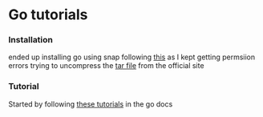 # Go tutorials

### Installation

ended up installing go using snap following [this](https://www.cyberciti.biz/faq/how-to-install-gol-ang-on-ubuntu-linux/) as I kept getting permsiion errors trying to uncompress the [tar file](https://go.dev/dl/) from the official site

### Tutorial
Started by following [these tutorials](https://www.cyberciti.biz/faq/how-to-install-gol-ang-on-ubuntu-linux/) in the go docs 